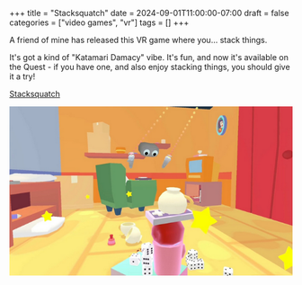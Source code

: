 +++
title = "Stacksquatch"
date = 2024-09-01T11:00:00-07:00
draft = false
categories = ["video games", "vr"]
tags = []
+++

A friend of mine has released this VR game where you... stack things.

It's got a kind of "Katamari Damacy" vibe. It's fun, and now it's available on the Quest - if you have one, and also enjoy stacking things, you should give it a try!

[Stacksquatch](https://www.meta.com/experiences/stacksquatch/7988434394508992/)

![](./stack.png)